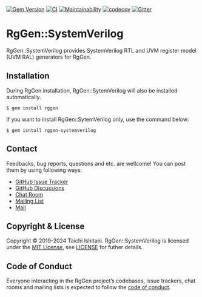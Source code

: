 [![Gem Version](https://badge.fury.io/rb/rggen-systemverilog.svg)](https://badge.fury.io/rb/rggen-systemverilog)
[![CI](https://github.com/rggen/rggen-systemverilog/workflows/CI/badge.svg)](https://github.com/rggen/rggen-systemverilog/actions?query=workflow%3ACI)
[![Maintainability](https://api.codeclimate.com/v1/badges/88086c5be538a1564a35/maintainability)](https://codeclimate.com/github/rggen/rggen-systemverilog/maintainability)
[![codecov](https://codecov.io/gh/rggen/rggen-systemverilog/branch/master/graph/badge.svg)](https://codecov.io/gh/rggen/rggen-systemverilog)
[![Gitter](https://badges.gitter.im/rggen/rggen.svg)](https://gitter.im/rggen/rggen?utm_source=badge&utm_medium=badge&utm_campaign=pr-badge)

# RgGen::SystemVerilog

RgGen::SystemVerilog provides SystemVerilog RTL and UVM register model (UVM RAL) generators for RgGen.

## Installation

During RgGen installation, RgGen::SytemVerilog will also be installed automatically.

```
$ gem install rggen
```

If you want to install RgGen::SytemVerilog only, use the command below:

```
$ gem isntall rggen-systemverilog
```

## Contact

Feedbacks, bug reports, questions and etc. are wellcome! You can post them by using following ways:

* [GitHub Issue Tracker](https://github.com/rggen/rggen/issues)
* [GitHub Discussions](https://github.com/rggen/rggen/discussions)
* [Chat Room](https://gitter.im/rggen/rggen)
* [Mailing List](https://groups.google.com/d/forum/rggen)
* [Mail](mailto:rggen@googlegroups.com)

## Copyright & License

Copyright &copy; 2019-2024 Taichi Ishitani. RgGen::SystemVerilog is licensed under the [MIT License](https://opensource.org/licenses/MIT), see [LICENSE](LICENSE) for futher details.

## Code of Conduct

Everyone interacting in the RgGen project’s codebases, issue trackers, chat rooms and mailing lists is expected to follow the [code of conduct](https://github.com/rggen/rggen-systemverilog/blob/master/CODE_OF_CONDUCT.md).
